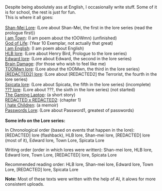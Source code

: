 Despite being absolutely ass at English, I occasionally write stuff. Some of it is for school, the rest is just for fun.<br>
This is where it all goes:<br><br>
<a href="https://cringe.toomwn.xyz/notes/Lore1/">Shan-Mei Lore</a>: (Lore about Shan-Mei, the first in the lore series (read the prologue first))<br>
<a href="https://cringe.toomwn.xyz/notes/IAmTown/">I am Town</a>: (I am poem about the tOOWmn) (unfinished)<br>
<a href="https://cringe.toomwn.xyz/notes/Good1/">God of Life</a>: (Year 10 Exemplar, not actually that great)<br>
<a href="https://cringe.toomwn.xyz/notes/IAmEnglish/">I am English</a>: (I am poem about English)<br>
<a href="https://cringe.toomwn.xyz/notes/Lore2/">HLB lore</a>: (Lore about Henry Bird, Prologue to the lore series)<br>
<a href="https://cringe.toomwn.xyz/notes/Lore3/">Edward lore</a>: (Lore about Edward, the second in the lore series)<br>
<a href="https://cringe.toomwn.xyz/notes/Cringe/">Brain Damage</a>: (for those who wish to feel like me)<br>
<a href="https://cringe.toomwn.xyz/notes/Lore4/">TOOMwn lore</a>: (Lore about the tOOMwn, the third in the lore series)<br>
<a href="https://cringe.toomwn.xyz/notes/Lore5/">\[REDACTED2] lore</a>: (Lore about \[REDACTED2] the Terrorist, the fourth in the lore series)<br>
<a href="https://cringe.toomwn.xyz/notes/Lore6/">Spicata lore</a>: (Lore about Spicata, the fifth in the lore series) (incomplete)<br>
<a href="https://cringe.toomwn.xyz/notes/Lore7/">??? lore</a>: (Lore about ???, the sixth in the lore series) (not started)<br>
<a href="https://cringe.toomwn.xyz/notes/GamingLaptop/">The Gaming Laptop</a>: (a short story)<br>
<a href="https://cringe.toomwn.xyz/notes/experimental1/">REDACTED x REDACTED2</a>: (chapter 1)<br>
<a href="https://cringe.toomwn.xyz/notes/children/">I hate Children</a>: (a memoir)<br>
<a href="https://cringe.toomwn.xyz/notes/Password/">Passwords Lore</a>: (Lore about Password1, greatest of passwords)<br>
<br>
**Some info on the Lore series:** <br>

In Chronological order (based on events that happen in the lore): \[REDACTED] lore (flashback), HLB lore, Shan-mei lore, \[REDACTED] lore (most of it), Edward lore, Town Lore, Spicata Lore<br>

Writing order (order in which lores were written): Shan-mei lore, HLB lore, Edward lore, Town Lore, \[REDACTED] lore, Spicata Lore<br>

Recommended reading order: HLB lore, Shan-mei lore, Edward lore, Town Lore, \[REDACTED] lore, Spicata Lore<br>

**Note:** Most of these texts were written with the help of AI, it alows for more consistent uploads.
